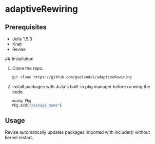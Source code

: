 # adaptiveRewiring

## Prerequisites 
- Julia 1.5.3
- Knet
- Revise 

## Installation 

1. Clone the repo. 
```sh
   git clone https://github.com/gselendal/adaptiveRewiring
   ```
2. Install packages with Julia's built-in pkg manager before running the code. 
```sh
   using Pkg
   Pkg.add("package_name")
   ```

## Usage

Revise automatically updates packages imported with includet() without kernel restart.  
